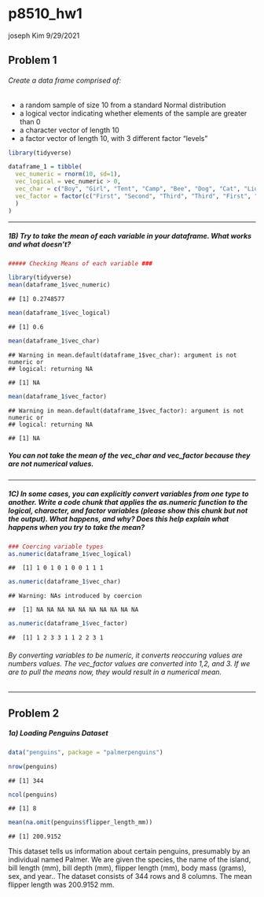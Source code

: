 p8510\_hw1
================
joseph Kim
9/29/2021

## Problem 1

###### Create a data frame comprised of:

-   a random sample of size 10 from a standard Normal distribution
-   a logical vector indicating whether elements of the sample are
    greater than 0
-   a character vector of length 10
-   a factor vector of length 10, with 3 different factor “levels”

``` r
library(tidyverse)

dataframe_1 = tibble(
  vec_numeric = rnorm(10, sd=1),
  vec_logical = vec_numeric > 0, 
  vec_char = c("Boy", "Girl", "Tent", "Camp", "Bee", "Dog", "Cat", "Lion", "Ben", "Pool"),
  vec_factor = factor(c("First", "Second", "Third", "Third", "First", "First", "Second", "Second", "Third", "First")
  )
)
```

------------------------------------------------------------------------

##### 1B) Try to take the mean of each variable in your dataframe. What works and what doesn’t?

``` r
##### Checking Means of each variable ###

library(tidyverse)
mean(dataframe_1$vec_numeric)
```

    ## [1] 0.2748577

``` r
mean(dataframe_1$vec_logical)
```

    ## [1] 0.6

``` r
mean(dataframe_1$vec_char)
```

    ## Warning in mean.default(dataframe_1$vec_char): argument is not numeric or
    ## logical: returning NA

    ## [1] NA

``` r
mean(dataframe_1$vec_factor)
```

    ## Warning in mean.default(dataframe_1$vec_factor): argument is not numeric or
    ## logical: returning NA

    ## [1] NA

##### You can not take the mean of the vec\_char and vec\_factor because they are not numerical values.

------------------------------------------------------------------------

##### 1C) In some cases, you can explicitly convert variables from one type to another. Write a code chunk that applies the as.numeric function to the logical, character, and factor variables (please show this chunk but not the output). What happens, and why? Does this help explain what happens when you try to take the mean?

``` r
### Coercing variable types 
as.numeric(dataframe_1$vec_logical)
```

    ##  [1] 1 0 1 0 1 0 0 1 1 1

``` r
as.numeric(dataframe_1$vec_char)
```

    ## Warning: NAs introduced by coercion

    ##  [1] NA NA NA NA NA NA NA NA NA NA

``` r
as.numeric(dataframe_1$vec_factor)
```

    ##  [1] 1 2 3 3 1 1 2 2 3 1

###### By converting variables to be numeric, it converts reoccuring values are numbers values. The vec\_factor values are converted into 1,2, and 3. If we are to pull the means now, they would result in a numerical mean.

------------------------------------------------------------------------

## Problem 2

##### 1a) Loading Penguins Dataset

``` r
data("penguins", package = "palmerpenguins")

nrow(penguins)
```

    ## [1] 344

``` r
ncol(penguins)
```

    ## [1] 8

``` r
mean(na.omit(penguins$flipper_length_mm))
```

    ## [1] 200.9152

This dataset tells us information about certain penguins, presumably by
an individual named Palmer. We are given the species, the name of the
island, bill length (mm), bill depth (mm), flipper length (mm), body
mass (grams), sex, and year.. The dataset consists of 344 rows and 8
columns. The mean flipper length was 200.9152 mm.
